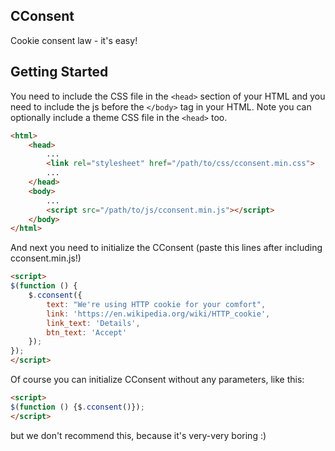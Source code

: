 ## CConsent
Cookie consent law - it's easy!

## Getting Started
You need to include the CSS file in the `<head>` section of your HTML and you need to include the js before the `</body>` tag in your HTML. Note you can optionally include a theme CSS file in the `<head>` too.

```html
<html>
	<head>
		...
		<link rel="stylesheet" href="/path/to/css/cconsent.min.css">
		...
	</head>
	<body>
		...
		<script src="/path/to/js/cconsent.min.js"></script>
	</body>
</html>
```
And next you need to initialize the CConsent (paste this lines after including cconsent.min.js!)

```html
<script>
$(function () {
	$.cconsent({
		text: "We're using HTTP cookie for your comfort",
		link: 'https://en.wikipedia.org/wiki/HTTP_cookie',
		link_text: 'Details',
		btn_text: 'Accept'
	});
});
</script>
```

Of course you can initialize CConsent without any parameters, like this:
```html
<script>
$(function () {$.cconsent()});
</script>
```
but we don't recommend this, because it's very-very boring :)
